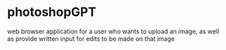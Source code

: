 # photoshopGPT
web browser application for a user who wants to upload an image, as well as provide written input for edits to be made on that image
